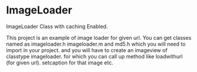 ImageLoader
===========

ImageLoader Class with caching Enabled.

This project is an example of image loader for given url.
You can get classes named as imageloader.h imageloader.m and md5.h which you will need to import in your project.
and you will have to create an imageview of classtype imageloader.
for which you can call up method like loadwithurl (for given url).
setcaption for that image etc.
